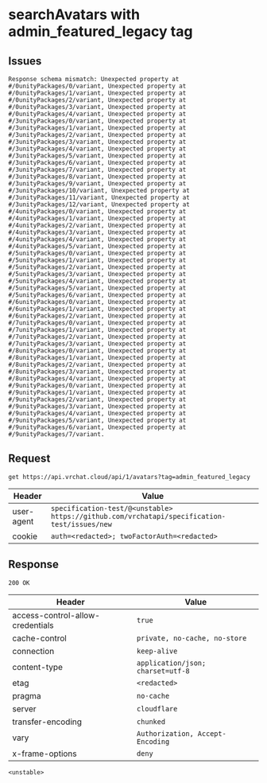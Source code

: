 # searchAvatars with admin_featured_legacy tag

## Issues
```
Response schema mismatch: Unexpected property at #/0unityPackages/0/variant, Unexpected property at #/0unityPackages/1/variant, Unexpected property at #/0unityPackages/2/variant, Unexpected property at #/0unityPackages/3/variant, Unexpected property at #/0unityPackages/4/variant, Unexpected property at #/3unityPackages/0/variant, Unexpected property at #/3unityPackages/1/variant, Unexpected property at #/3unityPackages/2/variant, Unexpected property at #/3unityPackages/3/variant, Unexpected property at #/3unityPackages/4/variant, Unexpected property at #/3unityPackages/5/variant, Unexpected property at #/3unityPackages/6/variant, Unexpected property at #/3unityPackages/7/variant, Unexpected property at #/3unityPackages/8/variant, Unexpected property at #/3unityPackages/9/variant, Unexpected property at #/3unityPackages/10/variant, Unexpected property at #/3unityPackages/11/variant, Unexpected property at #/3unityPackages/12/variant, Unexpected property at #/4unityPackages/0/variant, Unexpected property at #/4unityPackages/1/variant, Unexpected property at #/4unityPackages/2/variant, Unexpected property at #/4unityPackages/3/variant, Unexpected property at #/4unityPackages/4/variant, Unexpected property at #/4unityPackages/5/variant, Unexpected property at #/5unityPackages/0/variant, Unexpected property at #/5unityPackages/1/variant, Unexpected property at #/5unityPackages/2/variant, Unexpected property at #/5unityPackages/3/variant, Unexpected property at #/5unityPackages/4/variant, Unexpected property at #/5unityPackages/5/variant, Unexpected property at #/5unityPackages/6/variant, Unexpected property at #/6unityPackages/0/variant, Unexpected property at #/6unityPackages/1/variant, Unexpected property at #/6unityPackages/2/variant, Unexpected property at #/7unityPackages/0/variant, Unexpected property at #/7unityPackages/1/variant, Unexpected property at #/7unityPackages/2/variant, Unexpected property at #/7unityPackages/3/variant, Unexpected property at #/8unityPackages/0/variant, Unexpected property at #/8unityPackages/1/variant, Unexpected property at #/8unityPackages/2/variant, Unexpected property at #/8unityPackages/3/variant, Unexpected property at #/8unityPackages/4/variant, Unexpected property at #/9unityPackages/0/variant, Unexpected property at #/9unityPackages/1/variant, Unexpected property at #/9unityPackages/2/variant, Unexpected property at #/9unityPackages/3/variant, Unexpected property at #/9unityPackages/4/variant, Unexpected property at #/9unityPackages/5/variant, Unexpected property at #/9unityPackages/6/variant, Unexpected property at #/9unityPackages/7/variant.
```

## Request
`get https://api.vrchat.cloud/api/1/avatars?tag=admin_featured_legacy`

| Header | Value |
| ------ | ----- |
| user-agent | `specification-test/@<unstable> https://github.com/vrchatapi/specification-test/issues/new` |
| cookie | `auth=<redacted>; twoFactorAuth=<redacted>` |


## Response
`200 OK`

| Header | Value |
| ------ | ----- |
| access-control-allow-credentials | `true` |
| cache-control | `private, no-cache, no-store` |
| connection | `keep-alive` |
| content-type | `application/json; charset=utf-8` |
| etag | `<redacted>` |
| pragma | `no-cache` |
| server | `cloudflare` |
| transfer-encoding | `chunked` |
| vary | `Authorization, Accept-Encoding` |
| x-frame-options | `deny` |

```jsonc
<unstable>
```
